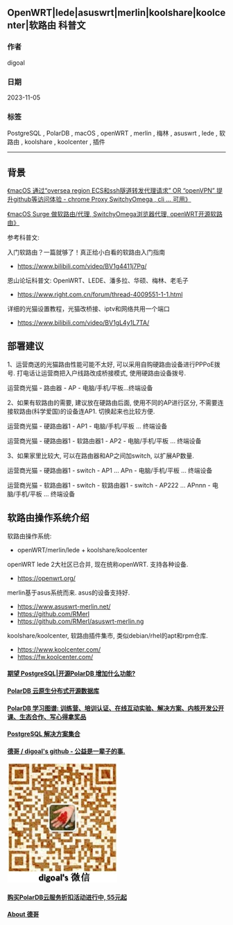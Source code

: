 ## OpenWRT|lede|asuswrt|merlin|koolshare|koolcenter|软路由 科普文    
            
### 作者            
digoal            
            
### 日期            
2023-11-05            
            
### 标签            
PostgreSQL , PolarDB , macOS , openWRT , merlin , 梅林 , asuswrt , lede , 软路由 , koolshare , koolcenter , 插件                
            
----            
            
## 背景     
[《macOS 通过“oversea region ECS和ssh隧道转发代理请求” OR “openVPN” 提升github等访问体验 - chrome Proxy SwitchyOmega , cli ... 可用》](../202310/20231029_01.md)      
  
[《macOS Surge 做软路由/代理, SwitchyOmega浏览器代理, openWRT开源软路由》](../202310/20231028_01.md)      
    
参考科普文:  
  
入门软路由？一篇就够了！真正给小白看的软路由入门指南    
- https://www.bilibili.com/video/BV1g4411j7Pg/      
    
恩山论坛科普文: OpenWRT、LEDE、潘多拉、华硕、梅林、老毛子    
- https://www.right.com.cn/forum/thread-4009551-1-1.html    
    
详细的光猫设置教程，光猫改桥接、iptv和网络共用一个端口    
- https://www.bilibili.com/video/BV1gL4y1L7TA/    
    
## 部署建议  
1、运营商送的光猫路由性能可能不太好, 可以采用自购硬路由设备进行PPPoE拨号. 打电话让运营商把入户线路改成桥接模式, 使用硬路由设备拨号.   
  
运营商光猫 - 路由器 - AP - 电脑/手机/平板...终端设备    
    
2、如果有软路由的需要, 建议放在硬路由后面, 使用不同的AP进行区分, 不需要连接软路由(科学爱国)的设备连AP1. 切换起来也比较方便.    
  
运营商光猫 - 硬路由器1 - AP1 - 电脑/手机/平板 ... 终端设备    
  
运营商光猫 - 硬路由器1 - 软路由器1 - AP2 - 电脑/手机/平板 ... 终端设备    
    
3、如果家里比较大, 可以在路由器和AP之间加switch, 以扩展AP数量.     
  
运营商光猫 - 硬路由器1 - switch - AP1 ... APn - 电脑/手机/平板 ... 终端设备    
  
运营商光猫 - 软路由器1 - switch - 软路由器1 - switch - AP222 ... APnnn - 电脑/手机/平板 ... 终端设备    
    
## 软路由操作系统介绍  
软路由操作系统:     
- openWRT/merlin/lede + koolshare/koolcenter     
    
openWRT lede 2大社区已合并, 现在统称openWRT. 支持各种设备.     
- https://openwrt.org/    
    
merlin基于asus系统而来. asus的设备支持好.     
- https://www.asuswrt-merlin.net/    
- https://github.com/RMerl    
- https://github.com/RMerl/asuswrt-merlin.ng    
    
koolshare/koolcenter, 软路由插件集市, 类似debian/rhel的apt和rpm仓库.     
- https://www.koolcenter.com/    
- https://fw.koolcenter.com/    
      
  
#### [期望 PostgreSQL|开源PolarDB 增加什么功能?](https://github.com/digoal/blog/issues/76 "269ac3d1c492e938c0191101c7238216")
  
  
#### [PolarDB 云原生分布式开源数据库](https://github.com/ApsaraDB "57258f76c37864c6e6d23383d05714ea")
  
  
#### [PolarDB 学习图谱: 训练营、培训认证、在线互动实验、解决方案、内核开发公开课、生态合作、写心得拿奖品](https://www.aliyun.com/database/openpolardb/activity "8642f60e04ed0c814bf9cb9677976bd4")
  
  
#### [PostgreSQL 解决方案集合](../201706/20170601_02.md "40cff096e9ed7122c512b35d8561d9c8")
  
  
#### [德哥 / digoal's github - 公益是一辈子的事.](https://github.com/digoal/blog/blob/master/README.md "22709685feb7cab07d30f30387f0a9ae")
  
  
![digoal's wechat](../pic/digoal_weixin.jpg "f7ad92eeba24523fd47a6e1a0e691b59")
  
  
#### [购买PolarDB云服务折扣活动进行中, 55元起](https://www.aliyun.com/activity/new/polardb-yunparter?userCode=bsb3t4al "e0495c413bedacabb75ff1e880be465a")
  
  
#### [About 德哥](https://github.com/digoal/blog/blob/master/me/readme.md "a37735981e7704886ffd590565582dd0")
  
